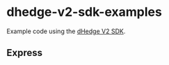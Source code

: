 # dhedge-v2-sdk-examples

Example code using the [dHedge V2 SDK](https://www.npmjs.com/package/@dhedge/v2-sdk).

## Express
